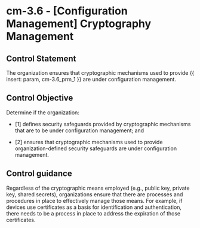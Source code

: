 # cm-3.6 - \[Configuration Management\] Cryptography Management

## Control Statement

The organization ensures that cryptographic mechanisms used to provide {{ insert: param, cm-3.6_prm_1 }} are under configuration management.

## Control Objective

Determine if the organization:

- \[1\] defines security safeguards provided by cryptographic mechanisms that are to be under configuration management; and

- \[2\] ensures that cryptographic mechanisms used to provide organization-defined security safeguards are under configuration management.

## Control guidance

Regardless of the cryptographic means employed (e.g., public key, private key, shared secrets), organizations ensure that there are processes and procedures in place to effectively manage those means. For example, if devices use certificates as a basis for identification and authentication, there needs to be a process in place to address the expiration of those certificates.
